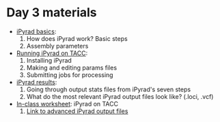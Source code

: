 # Day 3 materials

* [iPyrad basics](https://github.com/eachambers/UNAMtraining/blob/main/Day3/3.1_iPyrad_tutorial.pdf):
  1. How does iPyrad work? Basic steps
  2. Assembly parameters
* [Running iPyrad on TACC](https://github.com/eachambers/UNAMtraining/blob/main/Day3/3.2_iPyrad_howto.pdf):
  1. Installing iPyrad
  2. Making and editing params files
  3. Submitting jobs for processing
* [iPyrad results](https://github.com/eachambers/UNAMtraining/blob/main/Day3/3.3_iPyrad_results.pdf):
  1. Going through output stats files from iPyrad's seven steps
  2. What do the most relevant iPyrad output files look like? (.loci, .vcf)
* [In-class worksheet](https://github.com/eachambers/UNAMtraining/blob/main/Day3/3t_iPyrad_tutorial.docx): iPyrad on TACC
  1. [Link to advanced iPyrad output files](https://utexas.box.com/s/t8mzcysfy4enxjrq93qibg5ip6saw5fp)
